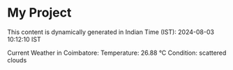 # My Project

This content is dynamically generated in Indian Time (IST): 2024-08-03 10:12:10 IST


Current Weather in Coimbatore:
Temperature: 26.88 °C
Condition: scattered clouds

